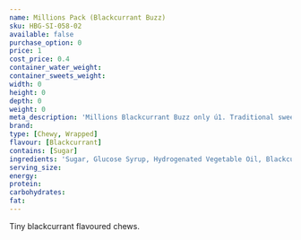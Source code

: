```yaml
---
name: Millions Pack (Blackcurrant Buzz)
sku: HBG-SI-058-02
available: false
purchase_option: 0
price: 1
cost_price: 0.4
container_water_weight: 
container_sweets_weight: 
width: 0
height: 0
depth: 0
weight: 0
meta_description: 'Millions Blackcurrant Buzz only ú1. Traditional sweets and more at Humbugs Confectionery Store. Specialists in satisfying your sweet tooth!'
brand: 
type: [Chewy, Wrapped]
flavour: [Blackcurrant]
contains: [Sugar]
ingredients: 'Sugar, Glucose Syrup, Hydrogenated Vegetable Oil, Blackcurrant Juice From Concentrate 3% Acid (Citric Acid), Starch, Concentrates (Black Carrot, Hibiscus) Gelling Agents, E414, E418, Flavouring Emulsifier E473.'
serving_size: 
energy: 
protein: 
carbohydrates: 
fat: 
---
```

Tiny blackcurrant flavoured chews.